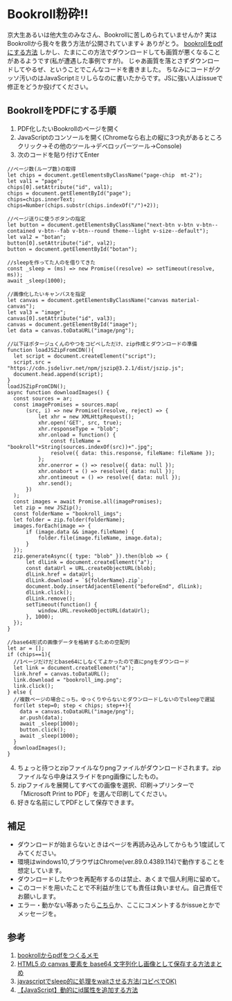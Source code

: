 # Bookroll粉砕!!
京大生あるいは他大生のみなさん、Bookrollに苦しめられていませんか?
実はBookrollから我々を救う方法が公開されています↓ ありがとう。
[bookrollをpdfにする方法](https://gist.github.com/watagashi0619/40ba179c9ef7d585246c47c31dab67ed)
しかし、たまにこの方法でダウンロードしても画質が悪くなることがあるようです(私が遭遇した事例ですが)。
じゃあ画質を落とさずダウンロードしてやるぜ、ということでこんなコードを書きました。
ちなみにコードがクッソ汚いのはJavaScriptミリしらなのに書いたからです。JSに強い人はissueで修正をどうか投げてください。

## BookrollをPDFにする手順
1. PDF化したいBookrollのページを開く
1. JavaScriptのコンソールを開く(Chromeなら右上の縦に3つ丸があるところクリック->その他のツール->デベロッパーツール->Console)
1. 次のコードを貼り付けてEnter

```
//ページ数(ループ数)の取得
let chips = document.getElementsByClassName("page-chip  mt-2");
let val1 = "page";
chips[0].setAttribute("id", val1);
chips = document.getElementById("page");
chips=chips.innerText;
chips=Number(chips.substr(chips.indexOf("/")+2));

//ページ送りに使うボタンの指定
let button = document.getElementsByClassName("next-btn v-btn v-btn--contained v-btn--fab v-btn--round theme--light v-size--default");
let val2 = "botan";
button[0].setAttribute("id", val2);
button = document.getElementById("botan");

//sleepを作ってた人のを借りてきた
const _sleep = (ms) => new Promise((resolve) => setTimeout(resolve, ms));
await _sleep(1000);

//画像化したいキャンバスを指定
let canvas = document.getElementsByClassName("canvas material-canvas");
let val3 = "image";
canvas[0].setAttribute("id", val3);
canvas = document.getElementById("image");
let data = canvas.toDataURL("image/png");

//以下はポタージュくんのやつをコピペしただけ、zip作成とダウンロードの準備
function loadJSZipFromCDN(){
  let script = document.createElement("script");
  script.src = "https://cdn.jsdelivr.net/npm/jszip@3.2.1/dist/jszip.js";
  document.head.append(script);
}
loadJSZipFromCDN();
async function downloadImages() {
  const sources = ar;
  const imagePromises = sources.map(
      (src, i) => new Promise((resolve, reject) => {
          let xhr = new XMLHttpRequest();
          xhr.open('GET', src, true);
          xhr.responseType = "blob";
          xhr.onload = function() {
              const fileName = "bookroll"+String(sources.indexOf(src))+".jpg";
              resolve({ data: this.response, fileName: fileName });
          };
          xhr.onerror = () => resolve({ data: null });
          xhr.onabort = () => resolve({ data: null });
          xhr.ontimeout = () => resolve({ data: null });
          xhr.send();
      })
  );
  const images = await Promise.all(imagePromises);
  let zip = new JSZip();
  const folderName = "bookroll_imgs";
  let folder = zip.folder(folderName);
  images.forEach(image => {
      if (image.data && image.fileName) {
          folder.file(image.fileName, image.data);
      }
  });
  zip.generateAsync({ type: "blob" }).then(blob => {
      let dlLink = document.createElement("a");
      const dataUrl = URL.createObjectURL(blob);
      dlLink.href = dataUrl;
      dlLink.download = `${folderName}.zip`;
      document.body.insertAdjacentElement("beforeEnd", dlLink);
      dlLink.click();
      dlLink.remove();
      setTimeout(function() {
          window.URL.revokeObjectURL(dataUrl);
      }, 1000);
  });
}

//base64形式の画像データを格納するための空配列
let ar = [];
if (chips==1){
  //1ページだけだとbase64にしなくてよかったので直にpngをダウンロード
  let link = document.createElement("a");
  link.href = canvas.toDataURL();
  link.download = "bookroll_img.png";
  link.click();
} else {
  //複数ページの場合こっち。ゆっくりやらないとダウンロードしないのでsleepで遅延
  for(let step=0; step < chips; step++){
    data = canvas.toDataURL("image/png");
    ar.push(data);
    await _sleep(1000);
    button.click();
    await _sleep(1000);
  }
  downloadImages();
}
```

4. ちょっと待つとzipファイルなりpngファイルがダウンロードされます。zipファイルなら中身はスライドをpng画像にしたもの。
4. zipファイルを展開してすべての画像を選択、印刷->プリンターで「Microsoft Print to PDF」を選んで印刷してください。
4. 好きな名前にしてPDFとして保存できます。


## 補足
* ダウンロードが始まらないときはページを再読み込みしてからもう1度試してみてください。
* 環境はwindows10,ブラウザはChrome(ver.89.0.4389.114)で動作することを想定しています。
* ダウンロードしたやつを再配布するのは禁止、あくまで個人利用に留めて。
* このコードを用いたことで不利益が生じても責任は負いません。自己責任でお願いします。
* エラー・動かない等あったら[こちら](https://twitter.com/i_am_kimshow)か、ここにコメントするかissueとかでメッセージを。


## 参考
1. [bookrollからpdfをつくるメモ](https://gist.github.com/watagashi0619/40ba179c9ef7d585246c47c31dab67ed)
1. [HTML5 の canvas 要素を base64 文字列化し画像として保存する方法まとめ](https://qiita.com/clockmaker/items/924b5b4228484e7a09f0)
1. [javascriptでsleep的に処理をwaitさせる方法(コピペでOK)](https://hirooooo-lab.com/development/javascript-sleep/#index_id1)
1. [【JavaScript】動的にid属性を追加する方法](https://konoti.com/website/javascript/dynamic-id.html)
